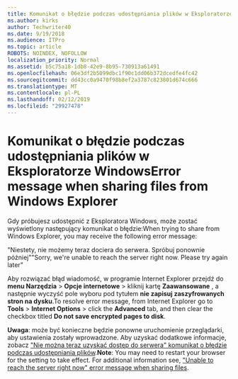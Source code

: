 ```yaml
---
title: Komunikat o błędzie podczas udostępniania plików w Eksploratorze Windows
ms.author: kirks
author: Techwriter40
ms.date: 9/19/2018
ms.audience: ITPro
ms.topic: article
ROBOTS: NOINDEX, NOFOLLOW
localization_priority: Normal
ms.assetid: b5c75a18-1db8-42e9-8b95-730913a61491
ms.openlocfilehash: 06e3df2b5099dbc1f90c1dd06b372dcedfe4fc42
ms.sourcegitcommit: dd43cc0a9470f98b8ef2a3787c823801d674c666
ms.translationtype: MT
ms.contentlocale: pl-PL
ms.lasthandoff: 02/12/2019
ms.locfileid: "29927478"
---
```

# <a name="error-message-when-sharing-files-from-windows-explorer"></a><span data-ttu-id="a61b7-102">Komunikat o błędzie podczas udostępniania plików w Eksploratorze Windows</span><span class="sxs-lookup"><span data-stu-id="a61b7-102">Error message when sharing files from Windows Explorer</span></span>

<span data-ttu-id="a61b7-103">Gdy próbujesz udostępnić z Eksploratora Windows, może zostać wyświetlony następujący komunikat o błędzie:</span><span class="sxs-lookup"><span data-stu-id="a61b7-103">When trying to share from Windows Explorer, you may receive the following error message:</span></span>
  
<span data-ttu-id="a61b7-p101">"Niestety, nie możemy teraz dociera do serwera. Spróbuj ponownie później"</span><span class="sxs-lookup"><span data-stu-id="a61b7-p101">"Sorry, we're unable to reach the server right now. Please try again later"</span></span>
  
<span data-ttu-id="a61b7-106">Aby rozwiązać błąd wiadomość, w programie Internet Explorer przejdź do **menu Narzędzia** \> **Opcje internetowe** \> kliknij kartę **Zaawansowane** , a następnie wyczyść pole wyboru pod tytułem **nie zapisuj zaszyfrowanych stron na dysku**.</span><span class="sxs-lookup"><span data-stu-id="a61b7-106">To resolve error message, from Internet Explorer go to **Tools** \> **Internet Options** \> click the **Advanced** tab, and then clear the checkbox titled **Do not save encrypted pages to disk**.</span></span> 
  
 <span data-ttu-id="a61b7-p102">**Uwaga**: może być konieczne będzie ponowne uruchomienie przeglądarki, aby ustawienia zostały wprowadzone. Aby uzyskać dodatkowe informacje, zobacz ["Nie można teraz uzyskać dostęp do serwera" komunikat o błędzie podczas udostępniania plików](https://go.microsoft.com/fwlink/?linkid=2022914).</span><span class="sxs-lookup"><span data-stu-id="a61b7-p102">**Note**: You may need to restart your browser for the setting to take effect. For additional information see, ["Unable to reach the server right now" error message when sharing files](https://go.microsoft.com/fwlink/?linkid=2022914).</span></span>
  

